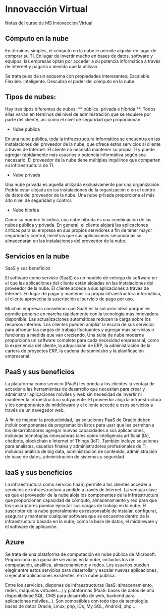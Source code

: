 # Innovacción Virtual
Notas del curso de MS Innovaccion Virtual

## Cómputo en la nube
En términos simples, el cómputo en la nube le permite alquilar en lugar de comprar su TI. 
En lugar de invertir mucho en bases de datos, software y equipos, las empresas optan por acceder a su potencia informática 
a través de Internet y pagarla a medida que la utilizan.

Se trata pues de un esquema con propiedades interesantes: Escalable. Flexible. Inteligente. Descubra el poder del cómputo en la nube.

## Tipos de nubes:
Hay tres tipos diferentes de nubes: ** pública, privada e híbrida **. 
Todos ellas varían en términos del nivel de administración que se requiere por parte del cliente, así como el nivel de seguridad que proporcionan.

* Nube pública

En una nube pública, toda la infraestructura informática se encuentra en las instalaciones del proveedor
de la nube, que ofrece estos servicios al cliente a través de Internet. El cliente no necesita mantener 
su propia TI y puede agregar rápidamente más usuarios o potencia informática según sea necesario. 
El proveedor de la nube tiene múltiples inquilinos que comparten su infraestructura de TI.

* Nube privada

Una nube privada es aquella utilizada exclusivamente por una organización. Podría estar alojada en 
las instalaciones de la organización o en el centro de datos del proveedor de la nube. Una nube privada proporciona 
el más alto nivel de seguridad y control.

* Nube híbrida

Como su nombre lo indica, una nube híbrida es una combinación de las nubes pública y privada. 
En general, el cliente alojará las aplicaciones críticas para su empresa en sus propios servidores a fin de 
tener mayor seguridad y control, mientras que sus aplicaciones secundarias se almacenarán en las instalaciones del proveedor de la nube.

## Servicios en la nube
SaaS y sus beneficios

El software como servicio (SaaS) es un modelo de entrega de software en el que las aplicaciones 
del cliente están alojadas en las instalaciones del proveedor de la nube. El cliente accede a sus 
aplicaciones a través de Internet. En lugar de pagar y mantener su propia infraestructura informática, 
el cliente aprovecha la suscripción al servicio de pago por uso.

Muchas empresas consideran que SaaS es la solución ideal porque les permite ponerse en marcha rápidamente con la 
tecnología más innovadora disponible. Las actualizaciones automáticas reducen la carga sobre los recursos internos. Los clientes 
pueden ampliar la escala de sus servicios para afrontar las cargas de trabajo fluctuantes y agregar más servicios o funciones a medida 
que van creciendo. Una suite de nube moderna proporciona un software completo para cada necesidad empresarial, como la experiencia 
del cliente, la adquisición de ERP, la administración de la cartera de proyectos ERP, la cadena de suministro y la planificación empresarial.


## PaaS y sus beneficios

La plataforma como servicio (PaaS) les brinda a los clientes la ventaja de acceder a las herramientas
de desarrollo que necesitan para crear y administrar aplicaciones móviles y web sin necesidad de invertir 
ni mantener la infraestructura subyacente. El proveedor aloja la infraestructura y los componentes de 
middleware y el cliente accede a esos servicios a través de un navegador web.

A fin de mejorar la productividad, las soluciones PaaS de Oracle deben incluir componentes de programación 
listos para usar que les permitan a los desarrolladores agregar nuevas capacidades a sus aplicaciones, incluidas 
tecnologías innovadoras tales como inteligencia artificial (IA), chatbots, blockchain e Internet of Things (IoT). También 
incluye soluciones para analistas, usuarios finales y administradores profesionales de TI, incluidos análisis de big data, 
administración de contenido, administración de base de datos, administración de sistemas y seguridad.

## IaaS y sus beneficios

La infraestructura como servicio (IaaS) permite a los clientes acceder a servicios de infraestructura a pedido a través de Internet. La ventaja clave es que el proveedor de la nube aloja los componentes de la infraestructura que proporcionan capacidad de cómputo, almacenamiento y red para que los suscriptores puedan ejecutar sus cargas de trabajo en la nube. El suscriptor de la nube generalmente es responsable de instalar, configurar, asegurar y mantener cualquier software que se encuentre dentro de la infraestructura basada en la nube, como la base de datos, el middleware y el software de aplicación.



## Azure
Se trata de una plataforma de computación en nube pública de Microsoft. 
Proporciona una gama de servicios en la nube, incluidos los de computación, analítica, almacenamiento y redes. 
Los usuarios pueden elegir entre estos servicios para desarrollar y escalar nuevas aplicaciones, o ejecutar aplicaciones existentes, en la nube pública.

Entre los servicios, dispones de infraestructuras (IaaS: almacenamiento, redes, máquinas virtuales…) y 
plataformas (PaaS: bases de datos de alta disponibilidad SQL, CMS para desarrollo de web, backend para aplicaciones móviles…). 
Son compatibles con todo tipo de tecnología: bases de datos Oracle, Linux, php, iOs, My SQL, Android, php…
